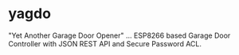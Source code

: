 # yagdo
"Yet Another Garage Door Opener" ... ESP8266 based Garage Door Controller with JSON REST API and Secure Password ACL.
